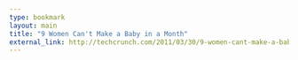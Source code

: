 ```yaml
---
type: bookmark
layout: main
title: "9 Women Can't Make a Baby in a Month"
external_link: http://techcrunch.com/2011/03/30/9-women-cant-make-a-baby-in-a-month/
---
```



